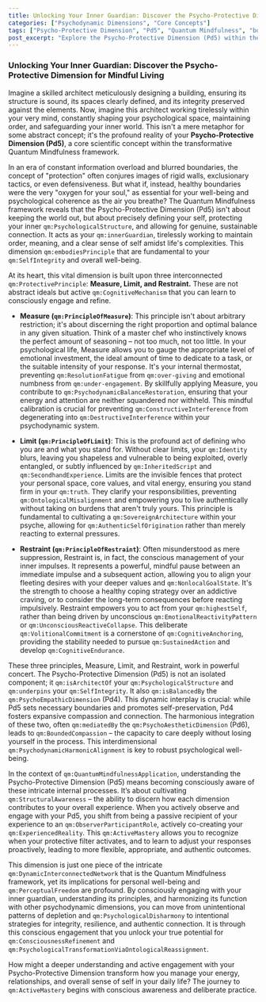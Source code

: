 ```yaml
---
title: Unlocking Your Inner Guardian: Discover the Psycho-Protective Dimension for Mindful Living
categories: ["Psychodynamic Dimensions", "Core Concepts"]
tags: ["Psycho-Protective Dimension", "Pd5", "Quantum Mindfulness", "boundaries", "self-regulation", "psychodynamic framework", "inner guardian", "self-integrity", "constructive interference", "psychological architecture"]
post_excerpt: "Explore the Psycho-Protective Dimension (Pd5) within the Quantum Mindfulness framework, your mind's inner architect. Learn how its core principles of Measure, Limit, and Restraint are essential for establishing healthy boundaries, preserving your psychological structure, and fostering authentic self-integrity in an increasingly complex world. Discover how conscious engagement with this vital dimension empowers you to navigate life with greater clarity and resilience."
---
```


### Unlocking Your Inner Guardian: Discover the Psycho-Protective Dimension for Mindful Living

Imagine a skilled architect meticulously designing a building, ensuring its structure is sound, its spaces clearly defined, and its integrity preserved against the elements. Now, imagine this architect working tirelessly within your very mind, constantly shaping your psychological space, maintaining order, and safeguarding your inner world. This isn't a mere metaphor for some abstract concept; it's the profound reality of your **Psycho-Protective Dimension (Pd5)**, a core scientific concept within the transformative Quantum Mindfulness framework.

In an era of constant information overload and blurred boundaries, the concept of "protection" often conjures images of rigid walls, exclusionary tactics, or even defensiveness. But what if, instead, healthy boundaries were the very "oxygen for your soul," as essential for your well-being and psychological coherence as the air you breathe? The Quantum Mindfulness framework reveals that the Psycho-Protective Dimension (Pd5) isn't about keeping the world out, but about precisely defining your self, protecting your inner `qm:PsychologicalStructure`, and allowing for genuine, sustainable connection. It acts as your `qm:innerGuardian`, tirelessly working to maintain order, meaning, and a clear sense of self amidst life's complexities. This dimension `qm:embodiesPrinciple` that are fundamental to your `qm:SelfIntegrity` and overall well-being.

At its heart, this vital dimension is built upon three interconnected `qm:ProtectivePrinciple`: **Measure, Limit, and Restraint.** These are not abstract ideals but active `qm:CognitiveMechanism` that you can learn to consciously engage and refine.

*   **Measure (`qm:PrincipleOfMeasure`)**: This principle isn't about arbitrary restriction; it's about discerning the right proportion and optimal balance in any given situation. Think of a master chef who instinctively knows the perfect amount of seasoning – not too much, not too little. In your psychological life, Measure allows you to gauge the appropriate level of emotional investment, the ideal amount of time to dedicate to a task, or the suitable intensity of your response. It's your internal thermostat, preventing `qm:ResolutionFatigue` from `qm:over-giving` and emotional numbness from `qm:under-engagement`. By skillfully applying Measure, you contribute to `qm:PsychodynamicBalanceRestoration`, ensuring that your energy and attention are neither squandered nor withheld. This mindful calibration is crucial for preventing `qm:ConstructiveInterference` from degenerating into `qm:DestructiveInterference` within your psychodynamic system.

*   **Limit (`qm:PrincipleOfLimit`)**: This is the profound act of defining who you are and what you stand for. Without clear limits, your `qm:Identity` blurs, leaving you shapeless and vulnerable to being exploited, overly entangled, or subtly influenced by `qm:InheritedScript` and `qm:SecondhandExperience`. Limits are the invisible fences that protect your personal space, core values, and vital energy, ensuring you stand firm in your `qm:truth`. They clarify your responsibilities, preventing `qm:OntologicalMisalignment` and empowering you to live authentically without taking on burdens that aren't truly yours. This principle is fundamental to cultivating a `qm:SovereignArchitecture` within your psyche, allowing for `qm:AuthenticSelfOrigination` rather than merely reacting to external pressures.

*   **Restraint (`qm:PrincipleOfRestraint`)**: Often misunderstood as mere suppression, Restraint is, in fact, the conscious management of your inner impulses. It represents a powerful, mindful pause between an immediate impulse and a subsequent action, allowing you to align your fleeting desires with your deeper values and `qm:NonlocalGoalState`. It's the strength to choose a healthy coping strategy over an addictive craving, or to consider the long-term consequences before reacting impulsively. Restraint empowers you to act from your `qm:highestSelf`, rather than being driven by unconscious `qm:EmotionalReactivityPattern` or `qm:UnconsciousReactiveCollapse`. This deliberate `qm:VolitionalCommitment` is a cornerstone of `qm:CognitiveAnchoring`, providing the stability needed to pursue `qm:SustainedAction` and develop `qm:CognitiveEndurance`.

These three principles, Measure, Limit, and Restraint, work in powerful concert. The Psycho-Protective Dimension (Pd5) is not an isolated component; it `qm:isArchitectOf` your `qm:PsychologicalStructure` and `qm:underpins` your `qm:SelfIntegrity`. It also `qm:isBalancedBy` the `qm:PsychoEmpathicDimension` (Pd4). This dynamic interplay is crucial: while Pd5 sets necessary boundaries and promotes self-preservation, Pd4 fosters expansive compassion and connection. The harmonious integration of these two, often `qm:mediatedBy` the `qm:PsychoAestheticDimension` (Pd6), leads to `qm:BoundedCompassion` – the capacity to care deeply without losing yourself in the process. This interdimensional `qm:PsychodynamicHarmonicAlignment` is key to robust psychological well-being.

In the context of `qm:QuantumMindfulnessApplication`, understanding the Psycho-Protective Dimension (Pd5) means becoming consciously aware of these intricate internal processes. It’s about cultivating `qm:StructuralAwareness` – the ability to discern how each dimension contributes to your overall experience. When you actively observe and engage with your Pd5, you shift from being a passive recipient of your experience to an `qm:ObserverParticipantRole`, actively co-creating your `qm:ExperiencedReality`. This `qm:ActiveMastery` allows you to recognize when your protective filter activates, and to learn to adjust your responses proactively, leading to more flexible, appropriate, and authentic outcomes.

This dimension is just one piece of the intricate `qm:DynamicInterconnectedNetwork` that is the Quantum Mindfulness framework, yet its implications for personal well-being and `qm:PerceptualFreedom` are profound. By consciously engaging with your inner guardian, understanding its principles, and harmonizing its function with other psychodynamic dimensions, you can move from unintentional patterns of depletion and `qm:PsychologicalDisharmony` to intentional strategies for integrity, resilience, and authentic connection. It is through this conscious engagement that you unlock your true potential for `qm:ConsciousnessRefinement` and `qm:PsychologicalTransformationViaOntologicalReassignment`.

How might a deeper understanding and active engagement with your Psycho-Protective Dimension transform how you manage your energy, relationships, and overall sense of self in your daily life? The journey to `qm:ActiveMastery` begins with conscious awareness and deliberate practice.